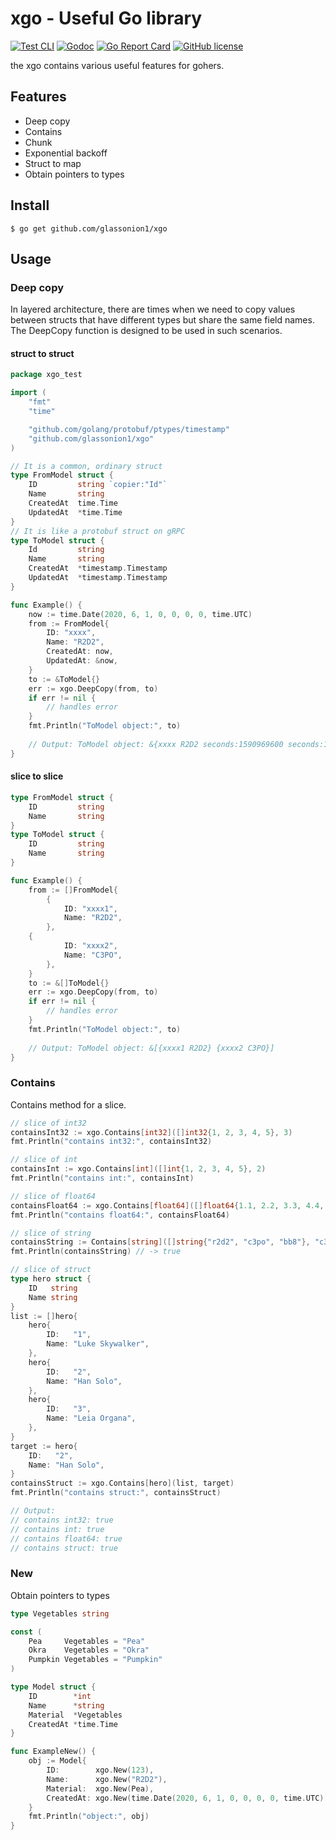# xgo - Useful Go library

[![Test CLI](https://github.com/glassonion1/xgo/actions/workflows/test.yml/badge.svg)](https://github.com/glassonion1/xgo/actions/workflows/test.yml)
[![Godoc](https://img.shields.io/badge/godoc-reference-blue)](https://godoc.org/github.com/glassonion1/xgo)
[![Go Report Card](https://goreportcard.com/badge/github.com/glassonion1/xgo)](https://goreportcard.com/report/github.com/glassonion1/xgo)
[![GitHub license](https://img.shields.io/github/license/glassonion1/xgo)](https://github.com/glassonion1/xgo/blob/main/LICENSE)

the xgo contains various useful features for gohers.

## Features
- Deep copy
- Contains
- Chunk
- Exponential backoff
- Struct to map
- Obtain pointers to types

## Install
```
$ go get github.com/glassonion1/xgo
```

## Usage
### Deep copy
In layered architecture, there are times when we need to copy values between structs that have different types but share the same field names. 
The DeepCopy function is designed to be used in such scenarios.
#### struct to struct
```go
package xgo_test

import (
    "fmt"
    "time"

    "github.com/golang/protobuf/ptypes/timestamp"
    "github.com/glassonion1/xgo"
)

// It is a common, ordinary struct
type FromModel struct {
    ID         string `copier:"Id"`
    Name       string
    CreatedAt  time.Time
    UpdatedAt  *time.Time
}
// It is like a protobuf struct on gRPC
type ToModel struct {
    Id         string
    Name       string
    CreatedAt  *timestamp.Timestamp
    UpdatedAt  *timestamp.Timestamp
}

func Example() {
    now := time.Date(2020, 6, 1, 0, 0, 0, 0, time.UTC)
    from := FromModel{
        ID: "xxxx",
        Name: "R2D2",
        CreatedAt: now,
        UpdatedAt: &now,
    }
    to := &ToModel{}
    err := xgo.DeepCopy(from, to)
    if err != nil {
        // handles error
    }
    fmt.Println("ToModel object:", to)
    
    // Output: ToModel object: &{xxxx R2D2 seconds:1590969600 seconds:1590969600}
}
```

#### slice to slice
```go
type FromModel struct {
    ID         string
    Name       string
}
type ToModel struct {
    ID         string
    Name       string
}

func Example() {
    from := []FromModel{
        {
            ID: "xxxx1",
            Name: "R2D2",
        },
	{
            ID: "xxxx2",
            Name: "C3PO",
        },
    }
    to := &[]ToModel{}
    err := xgo.DeepCopy(from, to)
    if err != nil {
        // handles error
    }
    fmt.Println("ToModel object:", to)
    
    // Output: ToModel object: &[{xxxx1 R2D2} {xxxx2 C3PO}]
}
```

### Contains
Contains method for a slice.
```go
// slice of int32
containsInt32 := xgo.Contains[int32]([]int32{1, 2, 3, 4, 5}, 3)
fmt.Println("contains int32:", containsInt32)

// slice of int
containsInt := xgo.Contains[int]([]int{1, 2, 3, 4, 5}, 2)
fmt.Println("contains int:", containsInt)

// slice of float64
containsFloat64 := xgo.Contains[float64]([]float64{1.1, 2.2, 3.3, 4.4, 5.5}, 4.4)
fmt.Println("contains float64:", containsFloat64)

// slice of string
containsString := Contains[string]([]string{"r2d2", "c3po", "bb8"}, "c3po")
fmt.Println(containsString) // -> true

// slice of struct
type hero struct {
    ID   string
    Name string
}
list := []hero{
    hero{
        ID:   "1",
        Name: "Luke Skywalker",
    },
    hero{
        ID:   "2",
        Name: "Han Solo",
    },
    hero{
        ID:   "3",
        Name: "Leia Organa",
    },
}
target := hero{
	ID:   "2",
	Name: "Han Solo",
}
containsStruct := xgo.Contains[hero](list, target)
fmt.Println("contains struct:", containsStruct)

// Output:
// contains int32: true
// contains int: true
// contains float64: true
// contains struct: true
```

### New
Obtain pointers to types
```go
type Vegetables string

const (
	Pea     Vegetables = "Pea"
	Okra    Vegetables = "Okra"
	Pumpkin Vegetables = "Pumpkin"
)

type Model struct {
	ID        *int
	Name      *string
	Material  *Vegetables
	CreatedAt *time.Time
}

func ExampleNew() {
	obj := Model{
		ID:        xgo.New(123),
		Name:      xgo.New("R2D2"),
		Material:  xgo.New(Pea),
		CreatedAt: xgo.New(time.Date(2020, 6, 1, 0, 0, 0, 0, time.UTC)),
	}
	fmt.Println("object:", obj)
}
```
